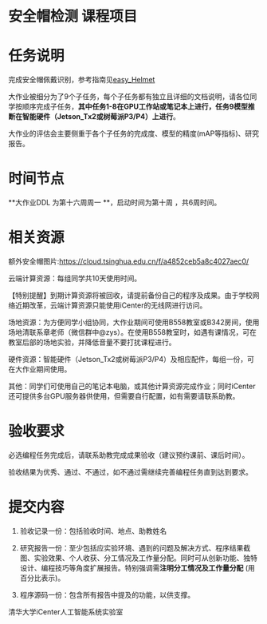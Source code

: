 # 安全帽检测 课程项目


# 任务说明

完成安全帽佩戴识别，参考指南见[easy_Helmet](http://gitlab.icenter.tsinghua.edu.cn/saturnlab/easy_helmet)

大作业被细分为了9个子任务，每个子任务都有独立且详细的文档说明，请各位同学按顺序完成子任务，**其中任务1-8在GPU工作站或笔记本上进行，任务9模型推断在智能硬件（Jetson_Tx2或树莓派P3/P4）上进行**。

大作业的评估会主要侧重于各个子任务的完成度、模型的精度(mAP等指标)、研究报告。

# 时间节点

**大作业DDL 为第十六周周一 **，启动时间为第十周 ，共6周时间。

# 相关资源

额外安全帽图片:https://cloud.tsinghua.edu.cn/f/a4852ceb5a8c4027aec0/

云端计算资源：每组同学共10天使用时间。

【特别提醒】到期计算资源将被回收，请提前备份自己的程序及成果。由于学校网络近期改革，云端计算资源只能使用iCenter的无线网进行访问。

场地资源：为方便同学小组协同，大作业期间可使用B558教室或B342房间，使用场地清联系章老师（微信群中@zys）。在使用B558教室时，如遇有课情况，可在教室后部的场地实验，并降低音量不要打扰课程进行。

硬件资源：智能硬件（Jetson_Tx2或树莓派P3/P4）及相应配件，每组一份，可在大作业期间使用。

其他：同学们可使用自己的笔记本电脑，或其他计算资源完成作业；同时iCenter还可提供多台GPU服务器供使用，但需要自行配置，如有需要请联系助教。

# 验收要求

必选编程任务完成后，请联系助教完成成果验收（建议预约课前、课后时间）。

验收结果为优秀、通过、不通过，如不通过需继续完善编程任务直到达到要求。

# 提交内容

1. 验收记录一份：包括验收时间、地点、助教姓名

2. 研究报告一份：至少包括应实验环境、遇到的问题及解决方式、程序结果截图、实验效果、个人收获、分工情况及工作量分配。同时可从创新功能、独特设计、编程技巧等角度扩展报告。特别强调需**注明分工情况及工作量分配** (用百分比表示)。

3. 程序源码一份：包含所有报告中提及的功能，以供支撑。

   

清华大学iCenter人工智能系统实验室
